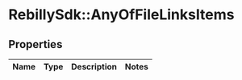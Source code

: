 # RebillySdk::AnyOfFileLinksItems

## Properties
Name | Type | Description | Notes
------------ | ------------- | ------------- | -------------


